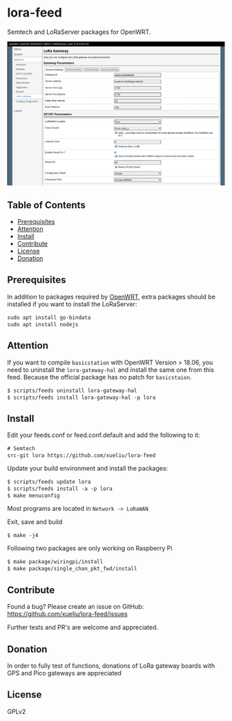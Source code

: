# lora-feed
Semtech and LoRaServer packages for OpenWRT.

![luci](luci-lora-gateway.png)

## Table of Contents

- [Prerequisites](#prerequisites)
- [Attention](#attention)
- [Install](#install)
- [Contribute](#contribute)
- [License](#license)
- [Donation](#donation)

## Prerequisites

In addition to packages required by [OpenWRT](https://openwrt.org/docs/guide-developer/build-system/install-buildsystem), 
extra packages should be installed if you want to install the LoRaServer:

    sudo apt install go-bindata
    sudo apt install nodejs

## Attention
If you want to compile `basicstation` with OpenWRT Version > 18.06, you need to uninstall the `lora-gateway-hal` 
and install the same one from this feed. Because the official package has no patch for `basicstaion`.

    $ scripts/feeds uninstall lora-gateway-hal
    $ scripts/feeds install lora-gateway-hal -p lora

## Install

Edit your feeds.conf or feed.conf.default and add the following to it:

    # Semtech
    src-git lora https://github.com/xueliu/lora-feed

Update your build environment and install the packages:

    $ scripts/feeds update lora
    $ scripts/feeds install -a -p lora
    $ make menuconfig

Most programs are located in `Network -> LoRaWAN`

Exit, save and build

    $ make -j4

Following two packages are only working on Raspberry Pi
 
    $ make package/wiringpi/install
    $ make package/single_chan_pkt_fwd/install

## Contribute

Found a bug? Please create an issue on GitHub:
    https://github.com/xueliu/lora-feed/issues

Further tests and PR's are welcome and appreciated.

## Donation

In order to fully test of functions, donations of LoRa gateway boards with GPS and Pico gateways are appreciated

## License

GPLv2
